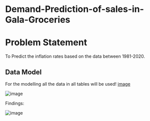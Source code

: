 # Demand-Prediction-of-sales-in-Gala-Groceries


# Problem Statement
To Predict the inflation rates based on the data between 1981-2020.

## Data  Model
For the modelling all the data in all tables will be used!
[image](https://user-images.githubusercontent.com/62654152/187128912-3ccf3aa9-9e87-4a54-b9b8-22a9fe122bb0.png)

	
![image](https://user-images.githubusercontent.com/62654152/187128979-92b287c7-9247-409c-b89d-9f5897db1b9d.png)

Findings:

![image](https://user-images.githubusercontent.com/62654152/187129203-7513ed01-cd0c-49a6-93fd-fe99bbd96b1f.png)
